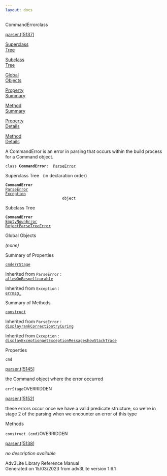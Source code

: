 ```yaml
---
layout: docs
---
```

<span class="title">CommandError</span><span class="type">class</span>

[parser.t](../file/parser.t.html)\[[5137](../source/parser.t.html#5137)\]

[Superclass  
Tree](#_SuperClassTree_)

[Subclass  
Tree](#_SubClassTree_)

[Global  
Objects](#_ObjectSummary_)

[Property  
Summary](#_PropSummary_)

[Method  
Summary](#_MethodSummary_)

[Property  
Details](#_Properties_)

[Method  
Details](#_Methods_)

<div class="fdesc">

A CommandError is an error in parsing that occurs within the build
process for a Command object.

`class `**`CommandError`**` :   `[`ParseError`](../object/ParseError.html)

</div>

<span id="_SuperClassTree_"></span>

<div class="mjhd">

<span class="hdln">Superclass Tree</span>   (in declaration order)

</div>

**`CommandError`**  
[`ParseError`](../object/ParseError.html)  
[`Exception`](../object/Exception.html)  
`                         object`  
<span id="_SubClassTree_"></span>

<div class="mjhd">

<span class="hdln">Subclass Tree</span>  

</div>

**`CommandError`**  
[`EmptyNounError`](../object/EmptyNounError.html)  
[`RejectParseTreeError`](../object/RejectParseTreeError.html)  
<span id="_ObjectSummary_"></span>

<div class="mjhd">

<span class="hdln">Global Objects</span>  

</div>

*(none)* <span id="_PropSummary_"></span>

<div class="mjhd">

<span class="hdln">Summary of Properties</span>  

</div>

[`cmd`](#cmd)[`errStage`](#errStage)

Inherited from `ParseError` :  
[`allowOnRespell`](../object/ParseError.html#allowOnRespell)[`curable`](../object/ParseError.html#curable)

Inherited from `Exception` :  
[`errmsg_`](../object/Exception.html#errmsg_)

<span id="_MethodSummary_"></span>

<div class="mjhd">

<span class="hdln">Summary of Methods</span>  

</div>

[`construct`](#construct)

Inherited from `ParseError` :  
[`display`](../object/ParseError.html#display)[`rankCorrection`](../object/ParseError.html#rankCorrection)[`tryCuring`](../object/ParseError.html#tryCuring)

Inherited from `Exception` :  
[`displayException`](../object/Exception.html#displayException)[`getExceptionMessage`](../object/Exception.html#getExceptionMessage)[`showStackTrace`](../object/Exception.html#showStackTrace)

<span id="_Properties_"></span>

<div class="mjhd">

<span class="hdln">Properties</span>  

</div>

<span id="cmd"></span>

`cmd`

[parser.t](../file/parser.t.html)\[[5145](../source/parser.t.html#5145)\]

<div class="desc">

the Command object where the error occurred

</div>

<span id="errStage"></span>

`errStage`<span class="rem">OVERRIDDEN</span>

[parser.t](../file/parser.t.html)\[[5152](../source/parser.t.html#5152)\]

<div class="desc">

these errors occur once we have a valid predicate structure, so we're in
stage 2 of the parsing when we encounter an error of this type

</div>

<span id="_Methods_"></span>

<div class="mjhd">

<span class="hdln">Methods</span>  

</div>

<span id="construct"></span>

`construct (cmd)`<span class="rem">OVERRIDDEN</span>

[parser.t](../file/parser.t.html)\[[5138](../source/parser.t.html#5138)\]

<div class="desc">

*no description available*

</div>

<div class="ftr">

Adv3Lite Library Reference Manual  
Generated on 15/03/2023 from adv3Lite version 1.6.1

</div>
